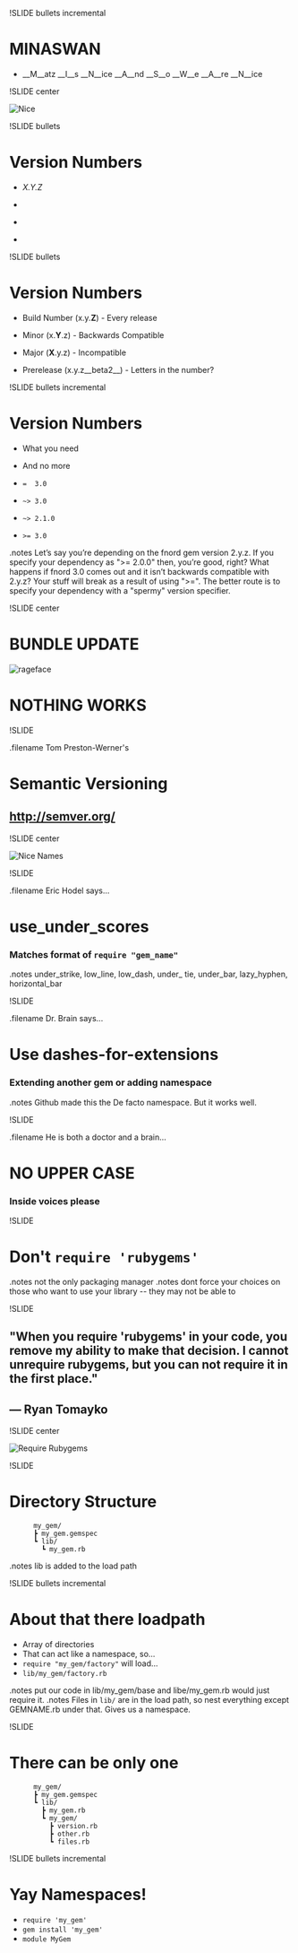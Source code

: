 !SLIDE bullets incremental

# MINASWAN
* __M__atz __I__s __N__ice __A__nd __S__o __W__e __A__re __N__ice

!SLIDE center

![Nice](matz.png)

!SLIDE bullets
# Version Numbers

 * _X.Y.Z_

 * &nbsp;

 * &nbsp;

 * &nbsp;

!SLIDE bullets
# Version Numbers

 * Build Number (x.y.__Z__) - Every release

 * Minor (x.__Y__.z) - Backwards Compatible

 * Major (__X__.y.z) - Incompatible

 * Prerelease (x.y.z__beta2__) - Letters in the number?

!SLIDE bullets incremental
# Version Numbers

 * What you need

 * And no more

 * `=  3.0`

 * `~> 3.0`

 * `~> 2.1.0`

 * `>= 3.0`

.notes Let’s say you’re depending on the fnord gem version 2.y.z. If you specify your dependency as ">= 2.0.0" then, you’re good, right? What happens if fnord 3.0 comes out and it isn’t backwards compatible with 2.y.z? Your stuff will break as a result of using ">=". The better route is to specify your dependency with a "spermy" version specifier.


!SLIDE center

# BUNDLE UPDATE
![rageface](ragetest.png)
# NOTHING WORKS

!SLIDE

.filename Tom Preston-Werner's
# Semantic Versioning
## http://semver.org/



!SLIDE center

![Nice Names](names.png)

!SLIDE

.filename Eric Hodel says...

# use\_under\_scores

### Matches format of `require "gem_name"`

.notes under\_strike, low\_line, low\_dash, under\_ tie, under\_bar, lazy\_hyphen, horizontal\_bar

!SLIDE

.filename Dr. Brain says...

# Use dashes-for-extensions

### Extending another gem or adding namespace

.notes Github made this the De facto namespace. But it works well.

!SLIDE

.filename He is both a doctor and a brain...

# NO UPPER CASE

### Inside voices please

!SLIDE

# Don't `require 'rubygems'`

.notes not the only packaging manager
.notes dont force your choices on those who want to use your library -- they may not be able to

!SLIDE

## "When you require 'rubygems' in your code, you remove my ability to make that decision. I cannot unrequire rubygems, but you can not require it in the first place."
## — Ryan Tomayko

!SLIDE center

![Require Rubygems](require_xzibit.png)


!SLIDE

# Directory Structure

          my_gem/
          ┣ my_gem.gemspec
          ┗ lib/
            ┗ my_gem.rb

.notes lib is added to the load path

!SLIDE bullets incremental

# About that there loadpath

 * Array of directories
 * That can act like a namespace, so...
 * `require "my_gem/factory"` will load...
 * `lib/my_gem/factory.rb`

.notes put our code in lib/my_gem/base and libe/my_gem.rb would just require it.
.notes Files in `lib/` are in the load path, so nest everything except GEMNAME.rb under that. Gives us a namespace.


!SLIDE
# There can be only one


          my_gem/
          ┣ my_gem.gemspec
          ┗ lib/
            ┣ my_gem.rb
            ┗ my_gem/
              ┣ version.rb
              ┣ other.rb
              ┗ files.rb

!SLIDE bullets incremental

# Yay Namespaces!

 * `require 'my_gem'`
 * `gem install 'my_gem'`
 * `module MyGem`

